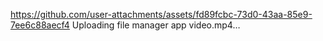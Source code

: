 
https://github.com/user-attachments/assets/fd89fcbc-73d0-43aa-85e9-7ee6c88aecf4
Uploading file manager app video.mp4…
